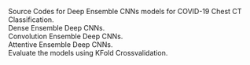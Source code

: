 Source Codes for Deep Ensemble CNNs models for COVID-19 Chest CT Classification.  
Dense Ensemble Deep CNNs.  
Convolution Ensemble Deep CNNs.  
Attentive Ensemble Deep CNNs.  
Evaluate the models using KFold Crossvalidation.  
